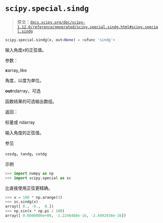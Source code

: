 # `scipy.special.sindg`

> 原文：[`docs.scipy.org/doc/scipy-1.12.0/reference/generated/scipy.special.sindg.html#scipy.special.sindg`](https://docs.scipy.org/doc/scipy-1.12.0/reference/generated/scipy.special.sindg.html#scipy.special.sindg)

```py
scipy.special.sindg(x, out=None) = <ufunc 'sindg'>
```

输入角度*x*的正弦值。

参数：

**x**array_like

角度，以度为单位。

**out**ndarray，可选

函数结果的可选输出数组。

返回：

标量或 ndarray

输入角度的正弦值。

参见

`cosdg`，`tandg`，`cotdg`

示例

```py
>>> import numpy as np
>>> import scipy.special as sc 
```

比直接使用正弦更精确。

```py
>>> x = 180 * np.arange(3)
>>> sc.sindg(x)
array([ 0., -0.,  0.])
>>> np.sin(x * np.pi / 180)
array([ 0.0000000e+00,  1.2246468e-16, -2.4492936e-16]) 
```
